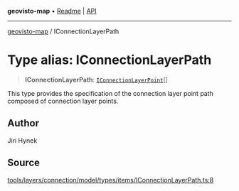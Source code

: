 **geovisto-map** • [Readme](../README.md) \| [API](../globals.md)

***

[geovisto-map](../README.md) / IConnectionLayerPath

# Type alias: IConnectionLayerPath

> **IConnectionLayerPath**: [`IConnectionLayerPoint`](IConnectionLayerPoint.md)[]

This type provides the specification of the connection layer point path composed of connection layer points.

## Author

Jiri Hynek

## Source

[tools/layers/connection/model/types/items/IConnectionLayerPath.ts:8](https://github.com/geovisto/geovisto-map/blob/5ee2cb5d45c19062fc8fc6beefa2848c076518b6/src/tools/layers/connection/model/types/items/IConnectionLayerPath.ts#L8)
